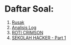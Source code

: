 # Daftar Soal:
1. [Rusak](Rusak)
2. [Analisis Log](Analisis%20Log)
3. [ROTI CRIMSON](ROTI%20CRIMSON)
4. [SEKOLAH HACKER - Part 1](SEKOLAH%20HACKER%20-%20Part%201)